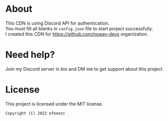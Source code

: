 # About
This CDN is using Discord API for authentication.<br>
You must fill all blanks in `config.json` file to start project successfully.<br>
I created this CDN for https://github.com/noway-devs organization.
# Need help?
Join my Discord server in bio and DM me to get support about this project.
# License
This project is licensed under the MIT license.<br>
```
Copyright (C) 2022 efeeozc
```
